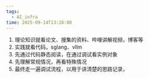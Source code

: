 ```yaml
---
tags:
  - AI_infra
time: 2025-09-14T13:28:00
---
```

1. 理论知识就看论文、搜集的资料、哔哩讲解视频，博客等
2. 实践就看代码，sglang、vllm
3. 先通过代码静态阅读，在通过调试看实例对象
4. 先理解常规情况，再看特殊情况
5. 最终走一遍调试流程，以用于讲清楚的思路记录，